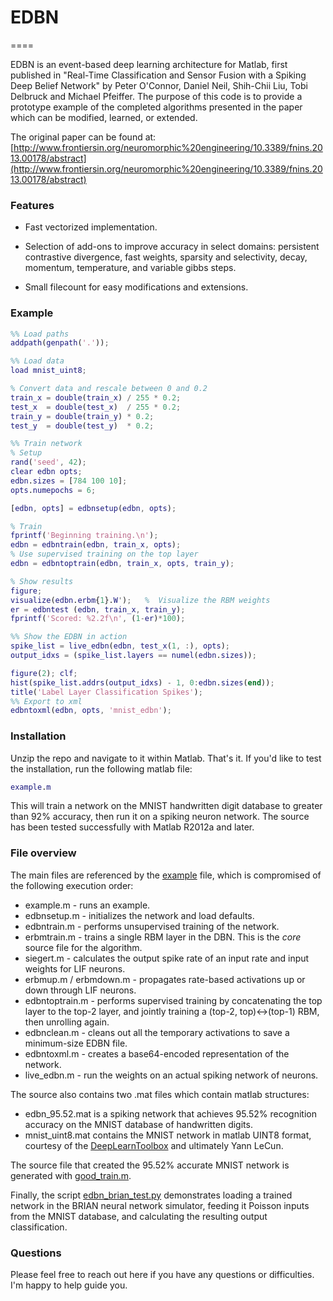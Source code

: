 # EDBN
====

EDBN is an event-based deep learning architecture for Matlab, first published in "Real-Time Classification and Sensor Fusion with a Spiking Deep Belief Network" by Peter O'Connor, Daniel Neil, Shih-Chii Liu, Tobi Delbruck and Michael Pfeiffer.  The purpose of this code is to provide a prototype example of the completed algorithms presented in the paper which can be modified, learned, or extended.

The original paper can be found at:
[http://www.frontiersin.org/neuromorphic%20engineering/10.3389/fnins.2013.00178/abstract](http://www.frontiersin.org/neuromorphic%20engineering/10.3389/fnins.2013.00178/abstract)

### Features

* Fast vectorized implementation.

* Selection of add-ons to improve accuracy in select domains: persistent contrastive divergence, fast weights, sparsity and selectivity, decay, momentum, temperature, and variable gibbs steps.

* Small filecount for easy modifications and extensions.

### Example

```matlab
%% Load paths
addpath(genpath('.'));

%% Load data
load mnist_uint8;

% Convert data and rescale between 0 and 0.2
train_x = double(train_x) / 255 * 0.2;
test_x  = double(test_x)  / 255 * 0.2;
train_y = double(train_y) * 0.2;
test_y  = double(test_y)  * 0.2;

%% Train network
% Setup
rand('seed', 42);
clear edbn opts;
edbn.sizes = [784 100 10];
opts.numepochs = 6;

[edbn, opts] = edbnsetup(edbn, opts);

% Train
fprintf('Beginning training.\n');
edbn = edbntrain(edbn, train_x, opts);
% Use supervised training on the top layer
edbn = edbntoptrain(edbn, train_x, opts, train_y);

% Show results
figure;
visualize(edbn.erbm{1}.W');   %  Visualize the RBM weights
er = edbntest (edbn, train_x, train_y);
fprintf('Scored: %2.2f\n', (1-er)*100);

%% Show the EDBN in action
spike_list = live_edbn(edbn, test_x(1, :), opts);
output_idxs = (spike_list.layers == numel(edbn.sizes));

figure(2); clf;
hist(spike_list.addrs(output_idxs) - 1, 0:edbn.sizes(end));
title('Label Layer Classification Spikes');
%% Export to xml
edbntoxml(edbn, opts, 'mnist_edbn');
```

### Installation

Unzip the repo and navigate to it within Matlab.  That's it.  If you'd like to test the installation, run the following matlab file:
```matlab
example.m
```
This will train a network on the MNIST handwritten digit database to greater than 92% accuracy, then run it on a spiking neuron network.  The source has been tested successfully with Matlab R2012a and later.

### File overview
The main files are referenced by the [example](example.m) file, which is compromised of the following execution order:
* example.m - runs an example.
* edbnsetup.m - initializes the network and load defaults.
* edbntrain.m - performs unsupervised training of the network.
* erbmtrain.m - trains a single RBM layer in the DBN.  This is the *core* source file for the algorithm.
* siegert.m - calculates the output spike rate of an input rate and input weights for LIF neurons.
* erbmup.m / erbmdown.m - propagates rate-based activations up or down through LIF neurons.
* edbntoptrain.m - performs supervised training by concatenating the top layer to the top-2 layer, and jointly training a (top-2, top)<->(top-1) RBM, then unrolling again.  
* edbnclean.m - cleans out all the temporary activations to save a minimum-size EDBN file.
* edbntoxml.m - creates a base64-encoded representation of the network.
* live_edbn.m - run the weights on an actual spiking network of neurons.

The source also contains two .mat files which contain matlab structures:
* edbn_95.52.mat is a spiking network that achieves 95.52% recognition accuracy on the MNIST database of handwritten digits.
* mnist_uint8.mat contains the MNIST network in matlab UINT8 format, courtesy of the [DeepLearnToolbox](https://github.com/rasmusbergpalm/DeepLearnToolbox) and ultimately Yann LeCun.

The source file that created the 95.52% accurate MNIST network is generated with [good_train.m](good_train.m).

Finally, the script [edbn_brian_test.py](edbn_brian_test.py) demonstrates loading a trained network in the BRIAN neural network simulator, feeding it Poisson inputs from the MNIST database, and calculating the resulting output classification.

### Questions
Please feel free to reach out here if you have any questions or difficulties.  I'm happy to help guide you.
